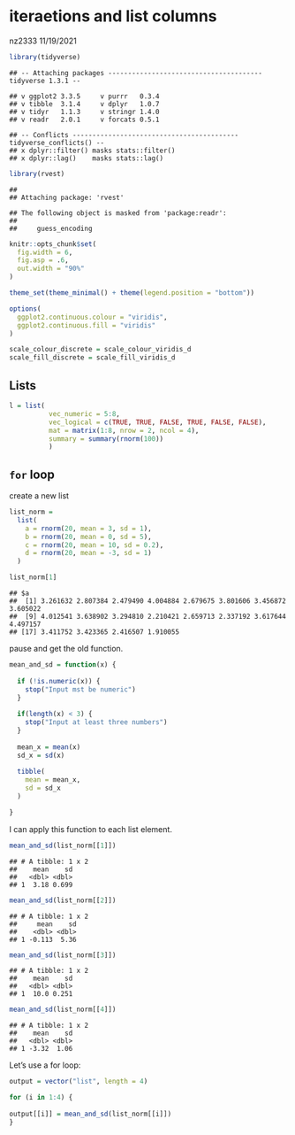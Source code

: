 iteraetions and list columns
================
nz2333
11/19/2021

``` r
library(tidyverse)
```

    ## -- Attaching packages --------------------------------------- tidyverse 1.3.1 --

    ## v ggplot2 3.3.5     v purrr   0.3.4
    ## v tibble  3.1.4     v dplyr   1.0.7
    ## v tidyr   1.1.3     v stringr 1.4.0
    ## v readr   2.0.1     v forcats 0.5.1

    ## -- Conflicts ------------------------------------------ tidyverse_conflicts() --
    ## x dplyr::filter() masks stats::filter()
    ## x dplyr::lag()    masks stats::lag()

``` r
library(rvest)
```

    ## 
    ## Attaching package: 'rvest'

    ## The following object is masked from 'package:readr':
    ## 
    ##     guess_encoding

``` r
knitr::opts_chunk$set(
  fig.width = 6,
  fig.asp = .6,
  out.width = "90%"
)

theme_set(theme_minimal() + theme(legend.position = "bottom"))

options(
  ggplot2.continuous.colour = "viridis",
  ggplot2.continuous.fill = "viridis"
)

scale_colour_discrete = scale_colour_viridis_d
scale_fill_discrete = scale_fill_viridis_d
```

## Lists

``` r
l = list(
          vec_numeric = 5:8,
          vec_logical = c(TRUE, TRUE, FALSE, TRUE, FALSE, FALSE),
          mat = matrix(1:8, nrow = 2, ncol = 4),
          summary = summary(rnorm(100))
          )
```

## `for` loop

create a new list

``` r
list_norm = 
  list(
    a = rnorm(20, mean = 3, sd = 1), 
    b = rnorm(20, mean = 0, sd = 5),
    c = rnorm(20, mean = 10, sd = 0.2), 
    d = rnorm(20, mean = -3, sd = 1)
  )
```

``` r
list_norm[1]
```

    ## $a
    ##  [1] 3.261632 2.807384 2.479490 4.004884 2.679675 3.801606 3.456872 3.605022
    ##  [9] 4.012541 3.638902 3.294810 2.210421 2.659713 2.337192 3.617644 4.497157
    ## [17] 3.411752 3.423365 2.416507 1.910055

pause and get the old function.

``` r
mean_and_sd = function(x) {
  
  if (!is.numeric(x)) {
    stop("Input mst be numeric")
  }
  
  if(length(x) < 3) {
    stop("Input at least three numbers")
  }
  
  mean_x = mean(x)
  sd_x = sd(x)
  
  tibble(
    mean = mean_x, 
    sd = sd_x
  )

}
```

I can apply this function to each list element.

``` r
mean_and_sd(list_norm[[1]])
```

    ## # A tibble: 1 x 2
    ##    mean    sd
    ##   <dbl> <dbl>
    ## 1  3.18 0.699

``` r
mean_and_sd(list_norm[[2]])
```

    ## # A tibble: 1 x 2
    ##     mean    sd
    ##    <dbl> <dbl>
    ## 1 -0.113  5.36

``` r
mean_and_sd(list_norm[[3]])
```

    ## # A tibble: 1 x 2
    ##    mean    sd
    ##   <dbl> <dbl>
    ## 1  10.0 0.251

``` r
mean_and_sd(list_norm[[4]])
```

    ## # A tibble: 1 x 2
    ##    mean    sd
    ##   <dbl> <dbl>
    ## 1 -3.32  1.06

Let’s use a for loop:

``` r
output = vector("list", length = 4)

for (i in 1:4) {
  
output[[i]] = mean_and_sd(list_norm[[i]])
}
```

